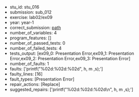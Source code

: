 - stu_id: stu_016	       
- submission: sub_012
- exercise: lab02/ex09
- year: year-1
- correct_submission: [path](https://github.com/pmorvalho/C-Pack-IPAs/blob/main/correct_submissions/year-1/lab02/ex09/ex09-stu_016-sub_013)
- number_of_variables: 4
- program_features: [] 
- number_of_passed_tests: 0
- number_of_failed_tests: 4
- tests_output: [ex09_0: Presentation Error,ex09_1: Presentation Error,ex09_2: Presentation Error,ex09_3: Presentation Error]
- number_of_faults: 1
- faults: ['printf("%02d:%02d:%02d", h, m ,s);']
- faulty_lines: [16]
- fault_types: [Presentation Error]
- repair_actions: [Replace] 
- suggested_repairs: ['printf("%02d:%02d:%02d\n", h, m ,s);']
